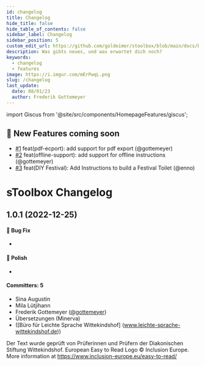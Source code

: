 ```yaml
---
id: changelog
title: Changelog
hide_title: false
hide_table_of_contents: false
sidebar_label: Changelog
sidebar_position: 5
custom_edit_url: https://github.com/goldeimer/stoolbox/blob/main/docs/basics/changelog.md
description: Was gibts neues, und was erwartet dich noch?
keywords:
  - changelog
  - features
image: https://i.imgur.com/mErPwqL.png
slug: /changelog
last_update:
  date: 08/01/23
  author: Frederik Gottemeyer
---
```


import Giscus from '@site/src/components/HomepageFeatures/giscus';


## :rocket: New Features coming soon
-  [#1](https://github.com/kohheepeace/mr-pdf) feat(pdf-ecport): add support for pdf export (@gottemeyer)
-  [#2](https://docusaurus.io/docs/api/plugins/@docusaurus/plugin-pwa) feat(offline-support): add support for offline instructions (@gottemeyer)
-  [#3](/) feat(DIY Festival): Add Instructions to build a Festival Toilet (@enno)


# sToolbox Changelog

## 1.0.1 (2022-12-25)

#### :bug: Bug Fix

- 

#### :nail_care: Polish

- 

#### Committers: 5

- Sina Augustin 
- Mila Lütjihann 
- Frederik Gottemeyer ([@gottemeyer](https://github.com/gottemeyer))
- Übersetzungen (Minerva)
- ([Büro für Leichte Sprache Wittekindshof]  (www.leichte-sprache-wittekindshof.de))
 
Der Text wurde geprüft von Prüferinnen und Prüfern der Diakonischen Stiftung Wittekindshof. 
European Easy to Read Logo © Inclusion Europe. More information at https://www.inclusion-europe.eu/easy-to-read/





<Giscus />
